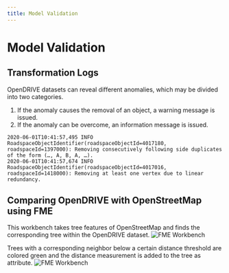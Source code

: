 ```yaml
---
title: Model Validation
---
```


# Model Validation

## Transformation Logs

OpenDRIVE datasets can reveal different anomalies, which may be divided into two categories.
1. If the anomaly causes the removal of an object, a warning message is issued.
2. If the anomaly can be overcome, an information message is issued.

```text
2020-06-01T10:41:57,495 INFO  RoadspaceObjectIdentifier(roadspaceObjectId=4017180, roadspaceId=1397000): Removing consecutively following side duplicates of the form (…, A, B, A, …).
2020-06-01T10:41:57,674 INFO  RoadspaceObjectIdentifier(roadspaceObjectId=4017016, roadspaceId=1418000): Removing at least one vertex due to linear redundancy.
```

## Comparing OpenDRIVE with OpenStreetMap using FME

This workbench takes tree features of OpenStreetMap and finds the corresponding tree within the OpenDRIVE dataset.
![FME Workbench](/assets/media/demos/model-validation-fme-workbench.png)

Trees with a corresponding neighbor below a certain distance threshold are colored green and the distance measurement is added to the tree as attribute.
![FME Workbench](/assets/media/demos/model-validation-fme-inspector.png)
